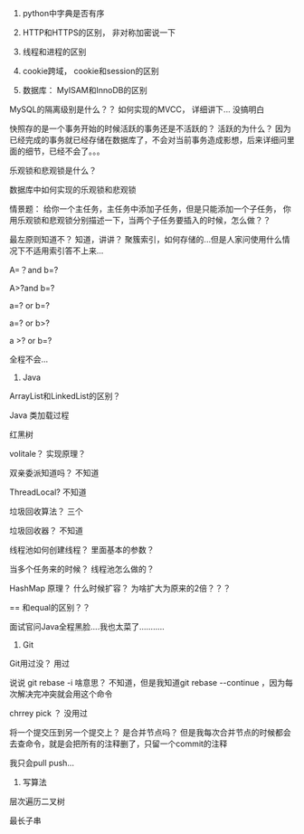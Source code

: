 1. python中字典是否有序

2. HTTP和HTTPS的区别， 非对称加密说一下

3. 线程和进程的区别

4. cookie跨域， cookie和session的区别

5. 数据库： MyISAM和InnoDB的区别

MySQL的隔离级别是什么？？ 如何实现的MVCC， 详细讲下... 没搞明白

快照存的是一个事务开始的时候活跃的事务还是不活跃的？ 活跃的为什么？ 因为已经完成的事务就已经存储在数据库了，不会对当前事务造成影想，后来详细问里面的细节，已经不会了。。。

乐观锁和悲观锁是什么？ 

数据库中如何实现的乐观锁和悲观锁

情景题： 给你一个主任务，主任务中添加子任务，但是只能添加一个子任务， 你用乐观锁和悲观锁分别描述一下，当两个子任务要插入的时候，怎么做？？

最左原则知道不？ 知道，讲讲？ 聚簇索引，如何存储的...但是人家问使用什么情况下不适用索引答不上来...

A=？and b=?

A>?and b=?

a=? or b=?

a=? or b>?

a >? or b=? 

全程不会...

1. Java

ArrayList和LinkedList的区别？

Java 类加载过程

红黑树

volitale？ 实现原理？ 

双亲委派知道吗？ 不知道

ThreadLocal? 不知道

垃圾回收算法？ 三个

垃圾回收器？ 不知道

线程池如何创建线程？ 里面基本的参数？

当多个任务来的时候？ 线程池怎么做的？

HashMap 原理？ 什么时候扩容？ 为啥扩大为原来的2倍？？？

== 和equal的区别？？

面试官问Java全程黑脸....我也太菜了...........

1. Git 

Git用过没？ 用过

说说 git rebase -i 啥意思？ 不知道，但是我知道git rebase --continue ，因为每次解决完冲突就会用这个命令

chrrey pick ？ 没用过

将一个提交压到另一个提交上？ 是合并节点吗？ 但是我每次合并节点的时候都会去查命令，就是会把所有的注释删了，只留一个commit的注释

我只会pull push...

1. 写算法

层次遍历二叉树

最长子串
